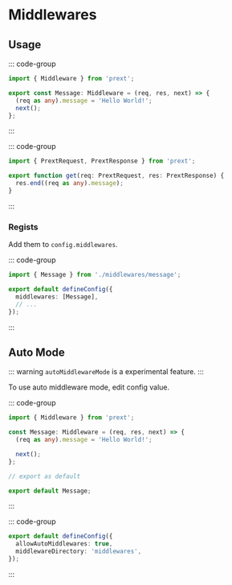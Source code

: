 # Middlewares

## Usage

::: code-group

```ts [middlewares/message.ts]
import { Middleware } from 'prext';

export const Message: Middleware = (req, res, next) => {
  (req as any).message = 'Hello World!';
  next();
};
```

:::

::: code-group

```ts [pages/index.ts]
import { PrextRequest, PrextResponse } from 'prext';

export function get(req: PrextRequest, res: PrextResponse) {
  res.end((req as any).message);
}
```

:::

### Regists

Add them to `config.middlewares`.

::: code-group

```ts [prext.config.ts]
import { Message } from './middlewares/message';

export default defineConfig({
  middlewares: [Message],
  // ...
});
```

:::

## Auto Mode

::: warning
`autoMiddlewareMode` is a experimental feature.
:::

To use auto middleware mode, edit config value.

::: code-group

```ts [middlewares/message.ts]
import { Middleware } from 'prext';

const Message: Middleware = (req, res, next) => {
  (req as any).message = 'Hello World!';

  next();
};

// export as default

export default Message;
```

:::

::: code-group

```ts [prext.config.ts]
export default defineConfig({
  allowAutoMiddlewares: true,
  middlewareDirectory: 'middlewares',
});
```

:::
